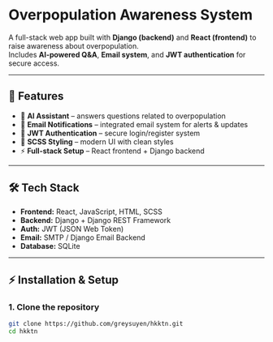 # Overpopulation Awareness System 

A full-stack web app built with **Django (backend)** and **React (frontend)** to raise awareness about overpopulation.  
Includes **AI-powered Q&A**, **Email system**, and **JWT authentication** for secure access.  

---

## 🚀 Features
- 🤖 **AI Assistant** – answers questions related to overpopulation  
- 📧 **Email Notifications** – integrated email system for alerts & updates  
- 🔐 **JWT Authentication** – secure login/register system  
- 🎨 **SCSS Styling** – modern UI with clean styles  
- ⚡ **Full-stack Setup** – React frontend + Django backend  

---

## 🛠️ Tech Stack
- **Frontend:** React, JavaScript, HTML, SCSS  
- **Backend:** Django + Django REST Framework  
- **Auth:** JWT (JSON Web Token)  
- **Email:** SMTP / Django Email Backend  
- **Database:** SQLite

---

## ⚡ Installation & Setup

### 1. Clone the repository
```bash
git clone https://github.com/greysuyen/hkktn.git
cd hkktn

